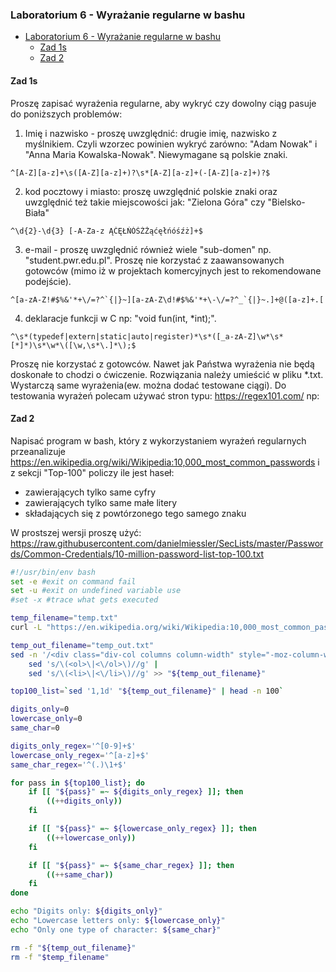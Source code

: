 ### Laboratorium 6 - Wyrażanie regularne w bashu

- [Laboratorium 6 - Wyrażanie regularne w bashu](#laboratorium-6---wyra%c5%bcanie-regularne-w-bashu)
  - [Zad 1s](#zad-1s)
  - [Zad 2](#zad-2)

#### Zad 1s
Proszę zapisać wyrażenia regularne, aby wykryć czy dowolny ciąg pasuje do poniższych problemów:
1. Imię i nazwisko - proszę uwzględnić: drugie imię, nazwisko z myślnikiem. Czyli wzorzec powinien wykryć zarówno: "Adam Nowak" i "Anna Maria Kowalska-Nowak". Niewymagane są polskie znaki.
```
^[A-Z][a-z]+\s([A-Z][a-z]+)?\s*[A-Z][a-z]+(-[A-Z][a-z]+)?$
```
2. kod pocztowy i miasto: proszę uwzględnić polskie znaki oraz uwzględnić też takie miejscowości jak: "Zielona Góra" czy "Bielsko-Biała"
```
^\d{2}-\d{3} [-A-Za-z ĄĆĘŁŃÓŚŹŻąćęłńóśźż]+$
```
3. e-mail - proszę uwzględnić również wiele "sub-domen" np. "student.pwr.edu.pl". Proszę nie korzystać z zaawansowanych gotowców (mimo iż w projektach komercyjnych jest to rekomendowane podejście).
```
^[a-zA-Z!#$%&'*+\/=?^`{|}~][a-zA-Z\d!#$%&'*+\-\/=?^_`{|}~.]+@([a-z]+.[
```
4. deklaracje funkcji w C np: "void fun(int, *int);".
```
^\s*(typedef|extern|static|auto|register)*\s*([_a-zA-Z]\w*\s*[*]*)\s*\w*\([\w,\s*\.]*\);$
```

Proszę nie korzystać z gotowców. Nawet jak Państwa wyrażenia nie będą doskonałe to chodzi o ćwiczenie. Rozwiązania należy umieścić  w pliku *.txt. Wystarczą same wyrażenia(ew. można dodać testowane ciągi). Do testowania wyrażeń polecam używać stron typu: https://regex101.com/ np:

#### Zad 2
Napisać program w bash, który z wykorzystaniem wyrażeń regularnych przeanalizuje https://en.wikipedia.org/wiki/Wikipedia:10,000_most_common_passwords i z sekcji "Top-100" policzy ile jest haseł:
- zawierających tylko same cyfry
- zawierających tylko same małe litery
- składających się z powtórzonego tego samego znaku

W prostszej wersji proszę użyć: https://raw.githubusercontent.com/danielmiessler/SecLists/master/Passwords/Common-Credentials/10-million-password-list-top-100.txt

```bash
#!/usr/bin/env bash
set -e #exit on command fail
set -u #exit on undefined variable use
#set -x #trace what gets executed

temp_filename="temp.txt"
curl -L "https://en.wikipedia.org/wiki/Wikipedia:10,000_most_common_passwords" > "${temp_filename}"

temp_out_filename="temp_out.txt"
sed -n '/<div class="div-col columns column-width" style="-moz-column-width: 10em; -webkit-column-width: 10em; column-width: 10em;">/,/<\/div>/p' "${temp_filename}" | 
    sed 's/\(<ol>\|<\/ol>\)//g' |
    sed 's/\(<li>\|<\/li>\)//g' >> "${temp_out_filename}"

top100_list=`sed '1,1d' "${temp_out_filename}" | head -n 100` 

digits_only=0
lowercase_only=0
same_char=0

digits_only_regex='^[0-9]+$'
lowercase_only_regex='^[a-z]+$'
same_char_regex='^(.)\1+$'

for pass in ${top100_list}; do
    if [[ "${pass}" =~ ${digits_only_regex} ]]; then
        ((++digits_only))
    fi

    if [[ "${pass}" =~ ${lowercase_only_regex} ]]; then
        ((++lowercase_only))
    fi

    if [[ "${pass}" =~ ${same_char_regex} ]]; then
        ((++same_char))
    fi
done 

echo "Digits only: ${digits_only}"
echo "Lowercase letters only: ${lowercase_only}"
echo "Only one type of character: ${same_char}"

rm -f "${temp_out_filename}"
rm -f "$temp_filename"

```